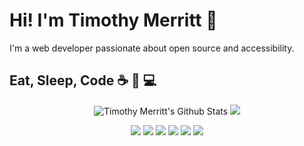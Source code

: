 # Hi! I'm Timothy Merritt :wave:

I'm a web developer passionate about open source and accessibility. 

## Eat, Sleep, Code :coffee: :rocket: :computer:

<div>
  <p align="center">
    <!-- Made with https://github.com/anuraghazra/github-readme-stats -->
    <img src="https://github-readme-stats.vercel.app/api?username=timmybytes&show_icons=true&include_all_commits=true&line_height=35&custom_title=Shameless Stats&theme=slateorange" alt="Timothy Merritt's Github Stats" />
    <img src="https://github-readme-stats.vercel.app/api/top-langs/?username=timmybytes&langs_count=5&langs_count=5&hide_title=true&theme=slateorange" />
  </p>
  <p align="center">
    <img src="https://github-readme-stats.vercel.app/api/pin/?username=timmybytes&theme=slateorange&repo=resume" />
    <img src="https://github-readme-stats.vercel.app/api/pin/?username=timmybytes&theme=slateorange&repo=splate" />
    <img src="https://github-readme-stats.vercel.app/api/pin/?username=timmybytes&theme=slateorange&repo=bat-slider" />
    <img src="https://github-readme-stats.vercel.app/api/pin/?username=timmybytes&theme=slateorange&repo=timmybytes-template" />
    <img src="https://github-readme-stats.vercel.app/api/pin/?username=timmybytes&theme=slateorange&repo=color-chooser" />
    <img src="https://github-readme-stats.vercel.app/api/pin/?username=timmybytes&theme=slateorange&repo=dotfiles" />
  </p>
</div>
